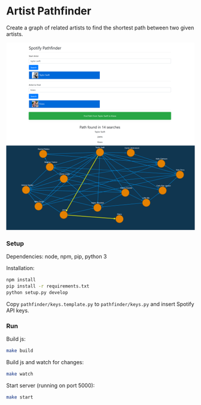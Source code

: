 # Artist Pathfinder
Create a graph of related artists to find the shortest path between two given artists.

![Screenshot](images/Screenshot_1.png)

### Setup

Dependencies: node, npm, pip, python 3

Installation:
```sh
npm install
pip install -r requirements.txt
python setup.py develop
```

Copy `pathfinder/keys.template.py` to `pathfinder/keys.py` and insert Spotify API keys.

### Run

Build js:
```sh
make build
```

Build js and watch for changes:
```sh
make watch
```

Start server (running on port 5000):
```sh
make start
```
